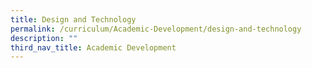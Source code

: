 ```yaml
---
title: Design and Technology
permalink: /curriculum/Academic-Development/design-and-technology
description: ""
third_nav_title: Academic Development
---
```

